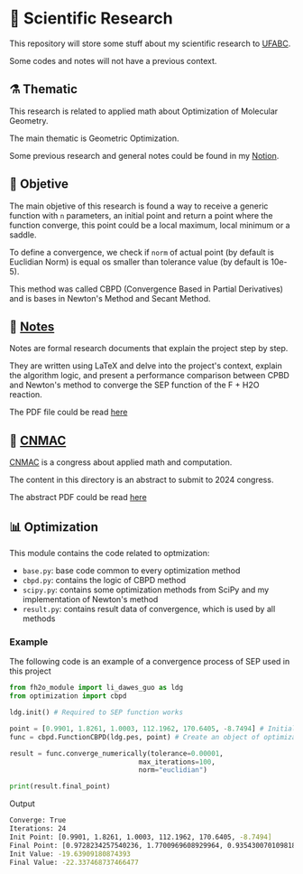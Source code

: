 # 🧪 Scientific Research

This repository will store some stuff about my scientific research to [UFABC](https://www.google.com/url?sa=t&rct=j&q=&esrc=s&source=web&cd=&cad=rja&uact=8&ved=2ahUKEwiiu-eFr4CFAxXrHLkGHSqNCxcQFnoECAgQAQ&url=https%3A%2F%2Fwww.ufabc.edu.br%2F&usg=AOvVaw1AKiSt62gZiblUScBnWY7c&opi=89978449).

Some codes and notes will not have a previous context.

## ⚗️ Thematic

This research is related to applied math about Optimization of Molecular Geometry. 

The main thematic is Geometric Optimization.

Some previous research and general notes could be found in my [Notion](https://energetic-blinker-147.notion.site/IC-5f13b1deac5f4073808ff39dc48a2302).

## 🎯 Objetive

The main objetive of this research is found a way to receive a generic function
with `n` parameters, an initial point and return a point where the function
converge, this point could be a local maximum, local minimum or a saddle.

To define a convergence, we check if `norm` of actual point (by default is Euclidian Norm)
is equal os smaller than tolerance value (by default is 10e-5).

This method was called CBPD (Convergence Based in Partial Derivatives) and is
bases in Newton's Method and Secant Method.

## 📝 [Notes](notes/)

Notes are formal research documents that explain the project step by step.

They are written using LaTeX and delve into the project's context, explain the algorithm logic, and present a performance comparison between CPBD and Newton's method to converge the SEP function of the F + H2O reaction.

The PDF file could be read [here](notes/00_main.pdf)

## 🔬 [CNMAC](cnmac/)

[CNMAC](https://www.cnmac.org.br/novo/index.php/CNMAC) is a congress about applied math and computation.

The content in this directory is an abstract to submit to 2024 congress.

The abstract PDF could be read [here](cnmac/resumo.pdf)

## 📊 Optimization

This module contains the code related to optmization:

- `base.py`: base code common to every optimization method
- `cbpd.py`: contains the logic of CBPD method
- `scipy.py`: contains some optimization methods from SciPy and my implementation of Newton's method
- `result.py`: contains result data of convergence, which is used by all methods

### Example

The following code is an example of a convergence process of SEP used in this project

```python
from fh2o_module import li_dawes_guo as ldg
from optimization import cbpd

ldg.init() # Required to SEP function works

point = [0.9901, 1.8261, 1.0003, 112.1962, 170.6405, -8.7494] # Initial Point
func = cbpd.FunctionCBPD(ldg.pes, point) # Create an object of optimization

result = func.converge_numerically(tolerance=0.00001,
                                max_iterations=100,
                                norm="euclidian")

print(result.final_point)
```

Output

```bash
Converge: True
Iterations: 24
Init Point: [0.9901, 1.8261, 1.0003, 112.1962, 170.6405, -8.7494]
Final Point: [0.9728234257540236, 1.7700969608929964, 0.9354300701098185, 108.64886591218642, 173.61687633352184, 0.10001533816143876]
Init Value: -19.63909180874393
Final Value: -22.337468737466477
```

